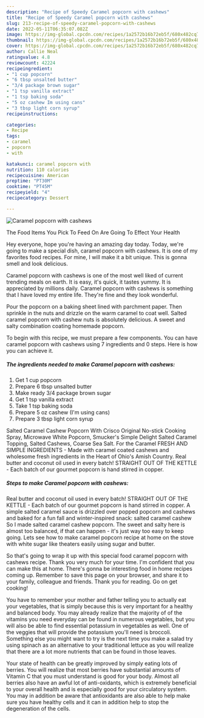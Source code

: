 ```yaml
---
description: "Recipe of Speedy Caramel popcorn with cashews"
title: "Recipe of Speedy Caramel popcorn with cashews"
slug: 213-recipe-of-speedy-caramel-popcorn-with-cashews
date: 2022-05-11T06:35:07.082Z
image: https://img-global.cpcdn.com/recipes/1a2572b16b72eb5f/680x482cq70/caramel-popcorn-with-cashews-recipe-main-photo.jpg
thumbnail: https://img-global.cpcdn.com/recipes/1a2572b16b72eb5f/680x482cq70/caramel-popcorn-with-cashews-recipe-main-photo.jpg
cover: https://img-global.cpcdn.com/recipes/1a2572b16b72eb5f/680x482cq70/caramel-popcorn-with-cashews-recipe-main-photo.jpg
author: Callie Neal
ratingvalue: 4.8
reviewcount: 42224
recipeingredient:
- "1 cup popcorn"
- "6 tbsp unsalted butter"
- "3/4 package brown sugar"
- "1 tsp vanilla extract"
- "1 tsp baking soda"
- "5 oz cashew Im using cans"
- "3 tbsp light corn syrup"
recipeinstructions:

categories:
- Recipe
tags:
- caramel
- popcorn
- with

katakunci: caramel popcorn with 
nutrition: 110 calories
recipecuisine: American
preptime: "PT30M"
cooktime: "PT45M"
recipeyield: "4"
recipecategory: Dessert

---
```



![Caramel popcorn with cashews](https://img-global.cpcdn.com/recipes/1a2572b16b72eb5f/680x482cq70/caramel-popcorn-with-cashews-recipe-main-photo.jpg)

The Food Items You Pick To Feed On Are Going To Effect Your Health

Hey everyone, hope you're having an amazing day today. Today, we're going to make a special dish, caramel popcorn with cashews. It is one of my favorites food recipes. For mine, I will make it a bit unique. This is gonna smell and look delicious.

Caramel popcorn with cashews is one of the most well liked of current trending meals on earth. It is easy, it's quick, it tastes yummy. It is appreciated by millions daily. Caramel popcorn with cashews is something that I have loved my entire life. They're fine and they look wonderful.

Pour the popcorn on a baking sheet lined with parchment paper. Then sprinkle in the nuts and drizzle on the warm caramel to coat well. Salted caramel popcorn with cashew nuts is absolutely delicious. A sweet and salty combination coating homemade popcorn.


To begin with this recipe, we must prepare a few components. You can have caramel popcorn with cashews using 7 ingredients and 0 steps. Here is how you can achieve it.

<!--inarticleads1-->

##### The ingredients needed to make Caramel popcorn with cashews:

1. Get 1 cup popcorn
1. Prepare 6 tbsp unsalted butter
1. Make ready 3/4 package brown sugar
1. Get 1 tsp vanilla extract
1. Take 1 tsp baking soda
1. Prepare 5 oz cashew (I&#39;m using cans)
1. Prepare 3 tbsp light corn syrup


Salted Caramel Cashew Popcorn With Crisco Original No-stick Cooking Spray, Microwave White Popcorn, Smucker&#39;s Simple Delight Salted Caramel Topping, Salted Cashews, Coarse Sea Salt. For the Caramel FRESH AND SIMPLE INGREDIENTS - Made with caramel coated cashews and wholesome fresh ingredients in the Heart of Ohio&#39;s Amish Country. Real butter and coconut oil used in every batch! STRAIGHT OUT OF THE KETTLE - Each batch of our gourmet popcorn is hand stirred in copper. 

<!--inarticleads2-->

##### Steps to make Caramel popcorn with cashews:



Real butter and coconut oil used in every batch! STRAIGHT OUT OF THE KETTLE - Each batch of our gourmet popcorn is hand stirred in copper. A simple salted caramel sauce is drizzled over popped popcorn and cashews and baked for a fun fall and winter-inspired snack: salted caramel cashew So I made salted caramel cashew popcorn. The sweet and salty here is almost too balanced, if that can happen - it&#39;s just way too easy to keep going. Lets see how to make caramel popcorn recipe at home on the stove with white sugar like theaters easily using sugar and butter. 

So that's going to wrap it up with this special food caramel popcorn with cashews recipe. Thank you very much for your time. I'm confident that you can make this at home. There's gonna be interesting food in home recipes coming up. Remember to save this page on your browser, and share it to your family, colleague and friends. Thank you for reading. Go on get cooking!

You have to remember your mother and father telling you to actually eat your vegetables, that is simply because this is very important for a healthy and balanced body. You may already realize that the majority of of the vitamins you need everyday can be found in numerous vegetables, but you will also be able to find essential potassium in vegetables as well. One of the veggies that will provide the potassium you'll need is broccoli. Something else you might want to try is the next time you make a salad try using spinach as an alternative to your traditional lettuce as you will realize that there are a lot more nutrients that can be found in those leaves.

Your state of health can be greatly improved by simply eating lots of berries. You will realize that most berries have substantial amounts of Vitamin C that you must understand is good for your body. Almost all berries also have an awful lot of anti-oxidants, which is extremely beneficial to your overall health and is especially good for your circulatory system. You may in addition be aware that antioxidants are also able to help make sure you have healthy cells and it can in addition help to stop the degeneration of the cells.
